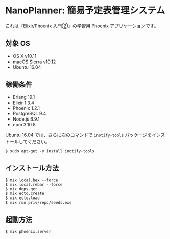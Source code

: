 # NanoPlanner: 簡易予定表管理システム

これは『Elixir/Phoenix 入門②』の学習用 Phoenix アプリケーションです。

## 対象 OS

* OS X v10.11
* macOS Sierra v10.12
* Ubuntu 16.04

## 稼働条件

* Erlang 19.1
* Elixir 1.3.4
* Phoenix 1.2.1
* PostgreSQL 9.4
* Node.js 6.9.1
* npm 3.10.8

Ubuntu 16.04 では、さらに次のコマンドで `inotify-tools` パッケージをインストールしてください。

```text
$ sudo apt-get -y install inotify-tools
```

## インストール方法

```text
$ mix local.hex --force
$ mix local.rebar --force
$ mix deps.get
$ mix ecto.create
$ mix ecto.load
$ mix run priv/repo/seeds.exs
```

## 起動方法

```text
$ mix phoenix.server
```
